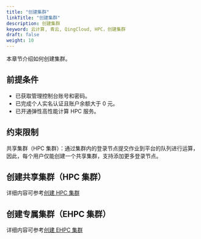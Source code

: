 ```yaml
---
title: "创建集群"
linkTitle: "创建集群"
description: 创建集群
keyword: 云计算, 青云, QingCloud, HPC，创建集群
draft: false
weight: 10
---
```


本章节介绍如何创建集群。

## 前提条件

- 已获取管理控制台账号和密码。
- 已完成个人实名认证且账户余额大于 0 元。
- 已开通弹性高性能计算 HPC 服务。

## 约束限制

共享集群（HPC 集群）：通过集群内的登录节点提交作业到平台的队列进行运算，因此，每个用户仅能创建一个共享集群，支持添加更多登录节点。


## 创建共享集群（HPC 集群）

详细内容可参考[创建 HPC 集群](/compute/hpc/quick-start/create_cluster/create_hpc)

## 创建专属集群（EHPC 集群）

详细内容可参考[创建 EHPC 集群](/compute/hpc/quick-start/create_cluster/create_ehpc)


